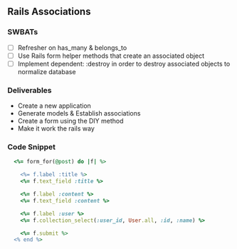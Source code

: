 ## Rails Associations

### SWBATs

- [ ] Refresher on has_many & belongs_to
- [ ] Use Rails form helper methods that create an associated object
- [ ] Implement dependent: :destroy in order to destroy associated objects to normalize database

### Deliverables

- Create a new application
- Generate models & Establish associations
- Create a form using the DIY method
- Make it work the rails way


### Code Snippet

```rb
  <%= form_for(@post) do |f| %>

    <%= f.label :title %>
    <%= f.text_field :title %>

    <%= f.label :content %>
    <%= f.text_field :content %>

    <%= f.label :user %>
    <%= f.collection_select(:user_id, User.all, :id, :name) %>

    <%= f.submit %>
  <% end %>
```
